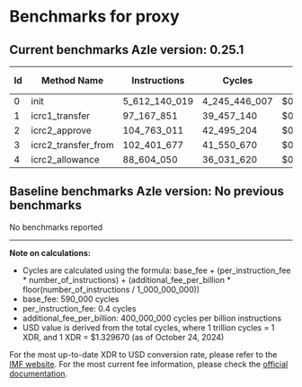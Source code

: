 # Benchmarks for proxy

## Current benchmarks Azle version: 0.25.1

| Id  | Method Name         | Instructions  | Cycles        | USD           | USD/Million Calls |
| --- | ------------------- | ------------- | ------------- | ------------- | ----------------- |
| 0   | init                | 5_612_140_019 | 4_245_446_007 | $0.0056450422 | $5_645.04         |
| 1   | icrc1_transfer      | 97_167_851    | 39_457_140    | $0.0000524650 | $52.46            |
| 2   | icrc2_approve       | 104_763_011   | 42_495_204    | $0.0000565046 | $56.50            |
| 3   | icrc2_transfer_from | 102_401_677   | 41_550_670    | $0.0000552487 | $55.24            |
| 4   | icrc2_allowance     | 88_604_050    | 36_031_620    | $0.0000479102 | $47.91            |

## Baseline benchmarks Azle version: No previous benchmarks

No benchmarks reported

---

**Note on calculations:**

- Cycles are calculated using the formula: base_fee + (per_instruction_fee \* number_of_instructions) + (additional_fee_per_billion \* floor(number_of_instructions / 1_000_000_000))
- base_fee: 590_000 cycles
- per_instruction_fee: 0.4 cycles
- additional_fee_per_billion: 400_000_000 cycles per billion instructions
- USD value is derived from the total cycles, where 1 trillion cycles = 1 XDR, and 1 XDR = $1.329670 (as of October 24, 2024)

For the most up-to-date XDR to USD conversion rate, please refer to the [IMF website](https://www.imf.org/external/np/fin/data/rms_sdrv.aspx).
For the most current fee information, please check the [official documentation](https://internetcomputer.org/docs/current/developer-docs/gas-cost#execution).
